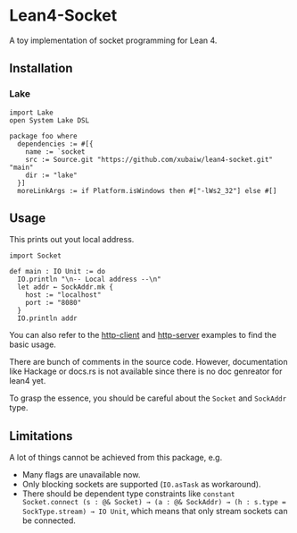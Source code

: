 # Lean4-Socket

A toy implementation of socket programming for Lean 4.

## Installation

### Lake

```lean
import Lake
open System Lake DSL

package foo where
  dependencies := #[{
    name := `socket
    src := Source.git "https://github.com/xubaiw/lean4-socket.git" "main"
    dir := "lake"
  }]
  moreLinkArgs := if Platform.isWindows then #["-lWs2_32"] else #[]
```

## Usage

This prints out yout local address.

```lean 
import Socket

def main : IO Unit := do
  IO.println "\n-- Local address --\n"
  let addr ← SockAddr.mk {
    host := "localhost"
    port := "8080"
  }
  IO.println addr
```

You can also refer to the [http-client](./examples/http-client) and [http-server](./examples/http-server) examples to find the basic usage.

There are bunch of comments in the source code. However, documentation like Hackage or docs.rs is not available since there is no doc genreator for lean4 yet.

To grasp the essence, you should be careful about the `Socket` and `SockAddr` type. 

## Limitations

A lot of things cannot be achieved from this package, e.g.

- Many flags are unavailable now.
- Only blocking sockets are supported (`IO.asTask` as workaround). 
- There should be dependent type constraints like `constant Socket.connect (s : @& Socket) → (a : @& SockAddr) → (h : s.type = SockType.stream) → IO Unit`, which means that only stream sockets can be connected.